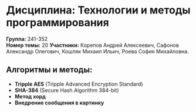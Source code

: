 # Дисциплина: Технологии и методы программирования  
**Группа:** 241-352  
**Номер темы:** 20
**Участники:**
Корепов Андрей Алексеевич,
Сафонов Александр Олегович,
Кошляк Михаил Ильич,
Роева София Михайловна.

## Алгоритмы и методы:  
- **Tripple AES** (Tripple Advanced Encryption Standard)  
- **SHA-384** (Secure Hash Algorithm 384-bit)  
- **Метод хорд** 
- **Внедрение сообщения в картинку**
